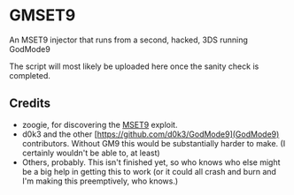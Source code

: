 # GMSET9
An MSET9 injector that runs from a second, hacked, 3DS running GodMode9

The script will most likely be uploaded here once the sanity check is completed.
## Credits
- zoogie, for discovering the [MSET9](https://github.com/zoogie/MSET9) exploit.
- d0k3 and the other [https://github.com/d0k3/GodMode9](GodMode9) contributors. Without GM9 this would be substantially harder to make. (I certainly wouldn't be able to, at least)
- Others, probably. This isn't finished yet, so who knows who else might be a big help in getting this to work (or it could all crash and burn and I'm making this preemptively, who knows.)